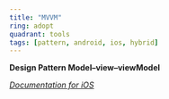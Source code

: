 ```yaml
---
title: "MVVM"
ring: adopt
quadrant: tools
tags: [pattern, android, ios, hybrid]
---
```


<p><b>Design Pattern Model–view–viewModel</b></p>
<em><a href="https://medium.com/@abhilash.mathur1891/mvvm-in-ios-swift-aa1448a66fb4">Documentation for iOS</a></em>
